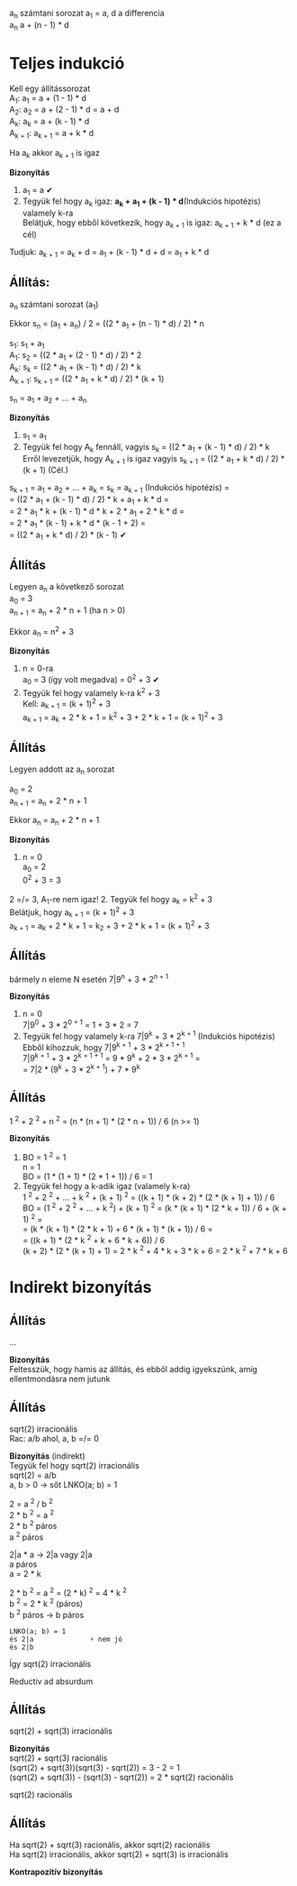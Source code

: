 a<sub>n</sub> számtani sorozat a<sub>1</sub> = a, d a differencia  
a<sub>n</sub> a + (n - 1) * d

# Teljes indukció
Kell egy állítássorozat  
A<sub>1</sub>: a<sub>1</sub> = a + (1 - 1) * d  
A<sub>2</sub>: a<sub>2</sub> = a + (2 - 1) * d = a + d  
A<sub>k</sub>: a<sub>k</sub> = a + (k - 1) * d  
A<sub>k + 1</sub>: a<sub>k + 1</sub> = a + k * d  

Ha a<sub>k</sub> akkor a<sub>k + 1</sub> is igaz

**Bizonyítás**  
1. a<sub>1</sub> = a ✔
2. Tegyük fel hogy a<sub>k</sub> igaz: **a<sub>k</sub> + a<sub>1</sub> + (k - 1) * d**(Indukciós hipotézis) valamely k-ra  
Belátjuk, hogy ebből következik, hogy a<sub>k + 1</sub> is igaz: a<sub>k + 1</sub> + k * d (ez a cél)

Tudjuk:
a<sub>k + 1</sub> = a<sub>k</sub> + d = a<sub>1</sub> + (k - 1) * d + d = a<sub>1</sub> + k * d

## Állítás:
a<sub>n</sub> számtani sorozat (a<sub>1</sub>)

Ekkor s<sub>n</sub> = (a<sub>1</sub> + a<sub>n</sub>) / 2 = ((2 * a<sub>1</sub> + (n - 1) * d) / 2) * n

s<sub>1</sub>: s<sub>1</sub> + a<sub>1</sub>  
A<sub>1</sub>: s<sub>2</sub> = ((2 * a<sub>1</sub> + (2 - 1) * d) / 2) * 2  
A<sub>k</sub>: s<sub>k</sub> = ((2 * a<sub>1</sub> + (k - 1) * d) / 2) * k  
A<sub>k + 1</sub>: s<sub>k + 1</sub> = ((2 * a<sub>1</sub> + k * d) / 2) * (k + 1)

s<sub>n</sub> = a<sub>1</sub> + a<sub>2</sub> + ... + a<sub>n</sub>

**Bizonyítás**  
1. s<sub>1</sub> = a<sub>1</sub>
2. Tegyük fel hogy A<sub>k</sub> fennáll, vagyis s<sub>k</sub> = ((2 * a<sub>1</sub> + (k - 1) * d) / 2) * k  
Erről levezetjük, hogy A<sub>k + 1</sub> is igaz vagyis s<sub>k + 1</sub> = ((2 * a<sub>1</sub> + k * d) / 2) * (k + 1) (Cél.)

s<sub>k + 1</sub>  = a<sub>1</sub> + a<sub>2</sub> + ... + a<sub>k</sub> = s<sub>k</sub> = a<sub>k + 1</sub> (Indukciós hipotézis) =  
= ((2 * a<sub>1</sub> + (k - 1) * d) / 2) * k + a<sub>1</sub> + k * d =  
= 2 * a<sub>1</sub> * k + (k - 1) * d * k + 2 * a<sub>1</sub> + 2 * k * d =  
= 2 * a<sub>1</sub> * (k - 1) + k * d * (k - 1 + 2) =  
= ((2 * a<sub>1</sub> + k * d) / 2) * (k - 1) ✔

## Állítás
Legyen a<sub>n</sub> a következő sorozat  
a<sub>0</sub> = 3  
a<sub>n + 1</sub> = a<sub>n</sub> + 2 * n + 1 (ha n > 0)

Ekkor a<sub>n</sub> = n<sup>2</sup> + 3

**Bizonyítás**  
1. n = 0-ra  
a<sub>0</sub> = 3 (így volt megadva) = 0<sup>2</sup> + 3 ✔
2. Tegyük fel hogy valamely k-ra k<sup>2</sup> + 3  
Kell: a<sub>k + 1</sub> = (k + 1)<sup>2</sup> + 3  
a<sub>k + 1</sub> = a<sub>k</sub> + 2 * k + 1 = k<sup>2</sup> + 3 + 2 * k + 1 = (k + 1)<sup>2</sup> + 3

## Állítás
Legyen addott az a<sub>n</sub> sorozat

a<sub>0</sub> = 2  
a<sub>n + 1</sub> = a<sub>n</sub> + 2 * n + 1

Ekkor a<sub>n</sub> = a<sub>n</sub> + 2 * n + 1

**Bizonyítás**  
1. n = 0  
a<sub>0</sub> = 2  
0<sup>2</sup> + 3 = 3

2 =/= 3, A<sub>1</sub>-re nem igaz!
2. Tegyük fel hogy a<sub>k</sub> = k<sup>2</sup> + 3  
Belátjuk, hogy a<sub>k + 1</sub> = (k + 1)<sup>2</sup> + 3  
a<sub>k + 1</sub> = a<sub>k</sub> + 2 * k + 1 = k<sub>2</sub> + 3 + 2 * k + 1 = (k + 1)<sup>2</sup> + 3

## Állítás
bármely n eleme N esetén
7|9<sup>n</sup> + 3 * 2<sup>n + 1</sup>

**Bizonyítás**  
1. n = 0  
7|9<sup>0</sup> + 3 * 2<sup>0 + 1</sup> = 1 + 3 * 2 = 7
2. Tegyük fel hogy valamely k-ra 7|9<sup>k</sup> + 3 * 2<sup>k + 1</sup> (Indukciós hipotézis)  
Ebből kihozzuk, hogy 7|9<sup>k + 1</sup> + 3 * 2<sup>k + 1 + 1</sup>  
7|9<sup>k + 1</sup> + 3 * 2<sup>k + 1 + 1</sup> = 9 * 9<sup>k</sup> + 2 * 3 * 2<sup>k + 1</sup> =  
= 7|2 * (9<sup>k</sup> + 3 * 2<sup>k + 1</sup>) + 7 * 9<sup>k</sup>

## Állítás
1 <sup>2</sup> + 2 <sup>2</sup> + n <sup>2</sup> = (n * (n + 1) * (2 * n + 1)) / 6 (n >= 1)

**Bizonyítás**  
1. BO = 1 <sup>2</sup> = 1  
n = 1  
BO = (1 * (1 + 1) * (2 * 1 + 1)) / 6 = 1
2. Tegyük fel hogy a k-adik igaz (valamely k-ra)  
1 <sup>2</sup> + 2 <sup>2</sup> + ... + k <sup>2</sup> + (k + 1) <sup>2</sup> = ((k + 1) * (k + 2) * (2 * (k + 1) + 1)) / 6  
BO = (1 <sup>2</sup> + 2 <sup>2</sup> + ... + k <sup>2</sup>) + (k + 1) <sup>2</sup> = (k * (k + 1) * (2 * k + 1)) / 6 + (k + 1) <sup>2</sup> =  
= (k * (k + 1) * (2 * k + 1) + 6 * (k + 1) * (k + 1)) / 6 =  
= ((k + 1) * (2 * k <sup>2</sup> + k + 6 * k + 6)) / 6  
(k + 2) * (2 * (k + 1) + 1) = 2 * k <sup>2</sup> + 4 * k + 3 * k + 6 = 2 * k <sup>2</sup> + 7 * k + 6

# Indirekt bizonyítás
## Állítás
...

**Bizonyítás**  
Feltesszük, hogy hamis az állítás, és ebből addig igyekszünk, amíg ellentmondásra nem jutunk

## Állítás
sqrt(2) irracionális  
Rac: a/b ahol, a, b =/= 0

**Bizonyítás** (indirekt)  
Tegyük fel hogy sqrt(2) irracionális  
sqrt(2) = a/b  
a, b > 0 -> sőt LNKO(a; b) = 1

2 = a <sup>2</sup> / b <sup>2</sup>  
2 * b <sup>2</sup> = a <sup>2</sup>  
2 * b <sup>2</sup> páros  
a <sup>2</sup> páros

2|a * a -> 2|a vagy 2|a  
a páros  
a = 2 * k

2 * b <sup>2</sup> = a <sup>2</sup> = (2 * k) <sup>2</sup> = 4 * k <sup>2</sup>  
b <sup>2</sup> = 2 * k <sup>2</sup> (páros)  
b <sup>2</sup> páros -> b páros

```
LNKO(a; b) = 1
és 2|a              ⚡︎ nem jó
és 2|b
```

Így sqrt(2) irracionális

Reductiv ad absurdum

## Állítás
sqrt(2) + sqrt(3) irracionális

**Bizonyítás**  
sqrt(2) + sqrt(3) racionális  
(sqrt(2) + sqrt(3))(sqrt(3) - sqrt(2)) = 3 - 2 = 1  
(sqrt(2) + sqrt(3)) - (sqrt(3) - sqrt(2)) = 2 * sqrt(2) racionális  

sqrt(2) racionális

## Állítás
Ha sqrt(2) + sqrt(3) racionális, akkor sqrt(2) racionális  
Ha sqrt(2) irracionális, akkor sqrt(2) + sqrt(3) is irracionális

**Kontrapozitív bizonyítás**  